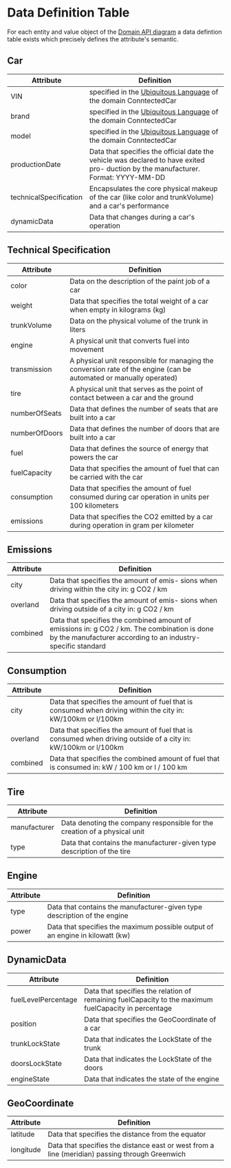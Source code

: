 # Data Definition Table

For each entity and value object of the [Domain API diagram](domain_api_diagram_d-car.md) a data defintion table exists which precisely defines the attribute's semantic. 

## Car 

| Attribute | Definition | 
| ---------------- | ---------------- | 
| VIN | specified in the [Ubiquitous Language](https://git.scc.kit.edu/cm-tm/cm-team/connectedcar/docdomainmodel/0.docconnectedcar/-/blob/master/pages/ubiquitous_language.md) of the domain ConntectedCar |  
| brand | specified in the [Ubiquitous Language](https://git.scc.kit.edu/cm-tm/cm-team/connectedcar/docdomainmodel/0.docconnectedcar/-/blob/master/pages/ubiquitous_language.md) of the domain ConntectedCar |
| model | specified in the [Ubiquitous Language](https://git.scc.kit.edu/cm-tm/cm-team/connectedcar/docdomainmodel/0.docconnectedcar/-/blob/master/pages/ubiquitous_language.md) of the domain ConntectedCar | 
| productionDate | Data that specifies the official date the vehicle was declared to have exited pro- duction by the manufacturer. Format: YYYY-MM-DD |  
| technicalSpecification |  Encapsulates the core physical makeup of the car (like color and trunkVolume) and a car's performance | 
| dynamicData | Data that changes during a car's operation |   


## Technical Specification

| Attribute | Definition | 
| ---------------- | ---------------- | 
| color | Data on the description of the paint job of a car | 
| weight | Data that specifies the total weight of a car when empty in kilograms (kg) |
| trunkVolume | Data on the physical volume of the trunk in liters |
| engine | A physical unit that converts fuel into movement |
| transmission | A physical unit responsible for managing the conversion rate of the engine (can be automated or manually operated) |
| tire | A physical unit that serves as the point of contact between a car and the ground |
| numberOfSeats | Data that defines the number of seats that are built into a car |
| numberOfDoors | Data that defines the number of doors that are built into a car |  
| fuel | Data that defines the source of energy that powers the car |    
| fuelCapacity | Data that specifies the amount of fuel that can be carried with the car |  
| consumption | Data that specifies the amount of fuel consumed during car operation in units per 100 kilometers |  
| emissions | Data that specifies the CO2 emitted by a car during operation in gram per kilometer |  


## Emissions

| Attribute | Definition | 
| ---------------- | ---------------- | 
| city | Data that specifies the amount of emis- sions when driving within the city in: g CO2 / km |  
| overland | Data that specifies the amount of emis- sions when driving outside of a city in: g CO2 / km |   
| combined | Data that specifies the combined amount of emissions in: g CO2 / km. The combination is done by the manufacturer according to an industry-specific standard |        

## Consumption

| Attribute | Definition | 
| ---------------- | ---------------- | 
| city | Data that specifies the amount of fuel that is consumed when driving within the city in: kW/100km or l/100km |  
| overland | Data that specifies the amount of fuel that is consumed when driving outside of a city in: kW/100km or l/100km |   
| combined | Data that specifies the combined amount of fuel that is consumed in: kW / 100 km or l / 100 km|           

## Tire

| Attribute | Definition | 
| ---------------- | ---------------- | 
| manufacturer | Data denoting the company responsible for the creation of a physical unit |  
| type | Data that contains the manufacturer-given type description of the tire |        

## Engine 

| Attribute | Definition | 
| ---------------- | ---------------- | 
| type | Data that contains the manufacturer-given type description of the engine | 
| power |Data that specifies the maximum possible output of an engine in kilowatt (kw)|      


## DynamicData

| Attribute | Definition | 
| ---------------- | ---------------- | 
| fuelLevelPercentage | Data that specifies the relation of remaining fuelCapacity to the maximum fuelCapacity in percentage |  
| position | Data that specifies the GeoCoordinate of a car |  
| trunkLockState | Data that indicates the LockState of the trunk |  
| doorsLockState | Data that indicates the LockState of the doors |  
| engineState    | Data that indicates the state of the engine | 

## GeoCoordinate

| Attribute | Definition | 
| ---------------- | ---------------- | 
| latitude | Data that specifies the distance from the equator| 
| longitude | Data that specifies the distance east or west from a line (meridian) passing through Greenwich|
